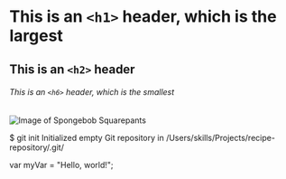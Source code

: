 # This is an `<h1>` header, which is the largest
## This is an `<h2>` header
###### This is an `<h6>` header, which is the smallest

![Image of Spongebob Squarepants](http://images6.fanpop.com/image/photos/33200000/Spongebob-spongebob-squarepants-33210738-2284-2140.jpg)

$ git init
Initialized empty Git repository in /Users/skills/Projects/recipe-repository/.git/

var myVar = "Hello, world!";
